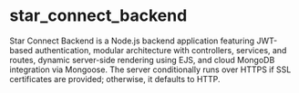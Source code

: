 # star_connect_backend
Star Connect Backend is a Node.js backend application featuring JWT-based authentication, modular architecture with controllers, services, and routes, dynamic server-side rendering using EJS, and cloud MongoDB integration via Mongoose. The server conditionally runs over HTTPS if SSL certificates are provided; otherwise, it defaults to HTTP.
